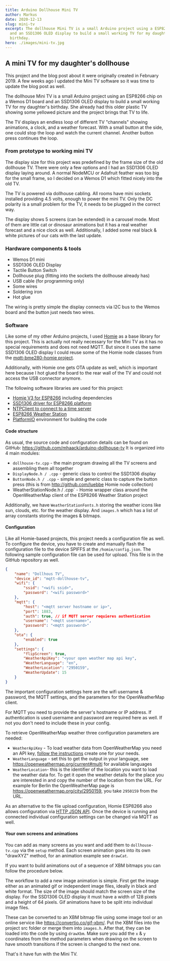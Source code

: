 ```yaml
---
title: Arduino Dollhouse Mini TV
author: Markus
date: 2020-12-13
slug: mini-tv
excerpt: The dollhouse Mini TV is a small Arduino project using a ESP8266 chip
  and an SSD1306 OLED display to build a small working TV for my daughter's
  birthday.
hero: ./images/mini-tv.jpg
---
```

## A mini TV for my daughter's dollhouse

This project and the blog post about it were originally created in February 2019. A few weeks ago I updated the Mini TV software so it was time to update the blog post as well.

The dollhouse Mini TV is a small Arduino project using an ESP8266 chip on a Wemos D1 board and an SSD1306 OLED display to build a small working TV for my daughter's birthday. She already had this older plastic TV showing some yellowed picture and the project brings that TV to life.

The TV displays an endless loop of different TV "channels" showing animations, a clock, and a weather forecast. With a small button at the side, one could stop the loop and watch the current channel. Another button press continues the loop.

### From prototype to working mini TV

The display size for this project was predefined by the frame size of the old dollhouse TV. There were only a few options and I had an SSD1306 OLED display laying around. A normal NodeMCU or Adafruit feather was too big for the small frame, so I decided on a Wemos D1 which fitted nicely into the old TV.

The TV is powered via dollhouse cabling. All rooms have mini sockets installed providing 4.5 volts, enough to power the mini TV. Only the DC polarity is a small problem for the TV, it needs to be plugged in the correct way.

The display shows 5 screens (can be extended) in a carousel mode. Most of them are little cat or dinosaur animations but it has a real weather forecast and a nice clock as well. Additionally, I added some real black & white pictures of our cats with the last update.

### Hardware components & tools

* Wemos D1 mini
* SSD1306 OLED Display
* Tactile Button Switch
* Dollhouse plug (fitting into the sockets the dollhouse already has)
* USB cable (for programming only)
* Some wires
* Soldering iron
* Hot glue

The wiring is pretty simple the display connects via I2C bus to the Wemos board and the button just needs two wires.

### Software

Like some of my other Arduino projects, I used [Homie](https://github.com/marvinroger/homie-esp8266) as a base library for this project. This is actually not really necessary for the Mini TV as it has no special requirements and does not need MQTT. But since it uses the same SSD1306 OLED display I could reuse some of the Homie node classes from the [mqtt-bme280-homie project](../mqtt-bme280-homie/).

Additionally, with Homie one gets OTA update as well, which is important here because I hot glued the board to the rear wall of the TV and could not access the USB connector anymore.

<github url="https://github.com/mhaack/arduino-dollhouse-tv"/>

The following software libraries are used for this project:

* [Homie V3 for ESP8266](https://github.com/homieiot/homie-esp8266) including dependencies
* [SSD1306 driver for ESP8266 platform](https://github.com/squix78/esp8266-oled-ssd1306)
* [NTPClient to connect to a time server](https://github.com/arduino-libraries/NTPClient)
* [ESP8266 Weather Station](https://github.com/ThingPulse/esp8266-weather-station)
* [PlatformIO](https://platformio.org/) environment for building the code

#### Code structure

As usual, the source code and configuration details can be found on GitHub: https://github.com/mhaack/arduino-dollhouse-tv
It is organized into 4 main modules:

* `dollhouse-tv.cpp` - the main program drawing all the TV screens and assembling them all together
* `DisplayNode.h / .cpp` - generic class to control the SSD1306 display
* `ButtonNode.h / .cpp` - simple and generic class to capture the button press (this is from http://github.com/luebbe Homie node collection)
* WeatherStationNode.h / .cpp` - Homie wrapper class around the OpenWeatherMap client of the ESP8266 Weather Station project

Additionally, we have `WeatherStationFonts.h` storing the weather icons like sun, clouds, etc. for the weather display. And `images.h` which has a list of array constants storing the images & bitmaps.

#### Configuration

Like all Homie-based projects, this project needs a configuration file as well. To configure the device, you have to create and manually flash the configuration file to the device SPIFFS at the `/homie/config.json`. The following sample configuration file can be used for upload. This file is in the GitHub repository as well.

```json
{
    "name": "Dollhous TV",
    "device_id": "mqtt-dollhouse-tv",
    "wifi": {
        "ssid": "<wifi ssid>",
        "password": "<wifi password>"
    },
    "mqtt": {
        "host": "<mqtt server hostname or ip>",
        "port": 1883,
        "auth": true, // if MQTT server requieres authentication
        "username": "<mqtt username>",
        "password": "<mqtt password>"
    },
    "ota": {
        "enabled": true
    },
    "settings": {
        "flipScreen": true,
        "WeatherApiKey": "<your open weather map api key",
        "WeatherLanguage": "en",
        "WeatherLocation": "2950159",
        "WeatherUpdate": 15
    }
}
```

The important configuration settings here are the wifi username & password, the MQTT settings, and the parameters for the OpenWeatherMap client.

For MQTT you need to provide the server's hostname or IP address. If authentication is used username and password are required here as well. If not you don't need to include these in your config.

To retrieve OpenWeatherMap weather three configuration parameters are needed:

* `WeatherApiKey` - To load weather data from OpenWeatherMap you need an API key, [follow the instructions](https://openweathermap.org/appid) create one for your needs.
* `WeatherLanguage` - set this to get the output in your language, see https://openweathermap.org/current#multi for available languages
* `WeatherLocation`- this is the identifier of the location you want to load the weather data for. To get it open the weather details for the place you are interested in and copy the number of the location from the URL. For example for Berlin the OpenWeatherMap page is https://openweathermap.org/city/2950159, you take `2950159` from the URL.

As an alternative to the file upload configuration, Homie ESP8266 also allows configuration via [HTTP JSON API](https://homieiot.github.io/homie-esp8266/docs/stable/configuration/http-json-api/). Once the device is running and connected individual configuration settings can be changed via MQTT as well.

#### Your own screens and animations

You can add as many screens as you want and add them to `dollhouse-tv.cpp` via the `setup` method. Each screen animation goes into its own "drawXYZ" method, for an animation example see `drawCat`. 

If you want to build animations out of a sequence of XBM bitmaps you can follow the procedure below. 

The workflow to add a new image animation is simple. First get the image either as an animated gif or independent image files, ideally in black and white format. The size of the image should match the screen size of the display. For the SSD1306 OLED display it must have a width of 128 pixels and a height of 64 pixels. Gif animations have to be split into individual image files.

These can be converted to an XBM bitmap file using some image tool or an online service like <https://convertio.co/gif-xbm/>. Put the XBM files into the project src folder or merge them into `images.h`. After that, they can be loaded into the code by using `drawXbm`. Make sure you add the `x` & `y` coordinates from the method parameters when drawing on the screen to have smooth transitions if the screen is changed to the next one.

That's it have fun with the Mini TV.